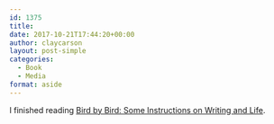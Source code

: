 ```yaml
---
id: 1375
title: 
date: 2017-10-21T17:44:20+00:00
author: claycarson
layout: post-simple
categories: 
  - Book
  - Media
format: aside
---
```

I finished reading  [Bird by Bird: Some Instructions on Writing and Life](https://www.amazon.com/Bird-Some-Instructions-Writing-Life/dp/0385480016).<!--more-->